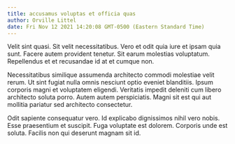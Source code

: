 ```yaml
---
title: accusamus voluptas et officia quas
author: Orville Littel
date: Fri Nov 12 2021 14:20:08 GMT-0500 (Eastern Standard Time)
---
```

Velit sint quasi. Sit velit necessitatibus. Vero et odit quia iure et ipsam quia sunt. Facere autem provident tenetur. Sit earum molestias voluptatum. Repellendus et et recusandae id at et cumque non.

 Necessitatibus similique assumenda architecto commodi molestiae velit rerum. Ut sint fugiat nulla omnis nesciunt optio eveniet blanditiis. Ipsum corporis magni et voluptatem eligendi. Veritatis impedit deleniti cum libero architecto soluta porro. Autem autem perspiciatis. Magni sit est qui aut mollitia pariatur sed architecto consectetur.

 Odit sapiente consequatur vero. Id explicabo dignissimos nihil vero nobis. Esse praesentium et suscipit. Fuga voluptate est dolorem. Corporis unde est soluta. Facilis non qui deserunt magnam sit id.